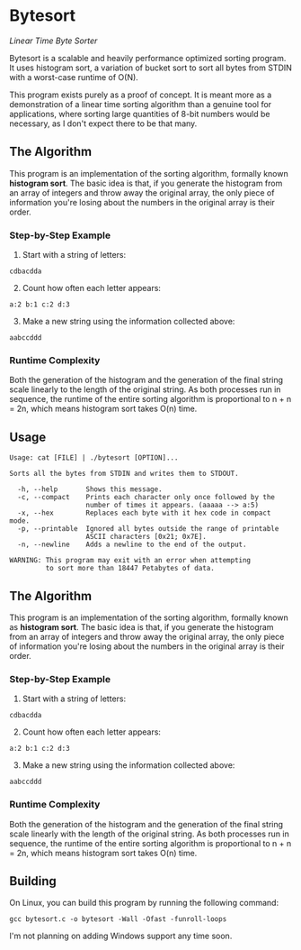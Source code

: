 # Bytesort
*Linear Time Byte Sorter*

Bytesort is a scalable and heavily performance optimized sorting program. It uses histogram sort, a variation of bucket sort to sort all bytes from STDIN with a worst-case runtime of O(N).

This program exists purely as a proof of concept. It is meant more as a demonstration of a linear time sorting algorithm than a genuine tool for applications, where sorting large quantities of 8-bit numbers would be necessary, as I don't expect there to be that many.

## The Algorithm

This program is an implementation of the sorting algorithm, formally known **histogram sort**. The basic idea is that, if you generate the histogram from an array of integers and throw away the original array, the only piece of information you're losing about the numbers in the original array is their order.

### Step-by-Step Example

1. Start with a string of letters:
```
cdbacdda
```

2. Count how often each letter appears:
```
a:2 b:1 c:2 d:3
```

3. Make a new string using the information collected above:
```
aabccddd
```

### Runtime Complexity

Both the generation of the histogram and the generation of the final string scale linearly to the length of the original string. As both processes run in sequence, the runtime of the entire sorting algorithm is proportional to n + n = 2n, which means histogram sort takes O(n) time.

## Usage
```
Usage: cat [FILE] | ./bytesort [OPTION]...

Sorts all the bytes from STDIN and writes them to STDOUT.

  -h, --help       Shows this message.
  -c, --compact    Prints each character only once followed by the
                   number of times it appears. (aaaaa --> a:5)
  -x, --hex        Replaces each byte with it hex code in compact mode.
  -p, --printable  Ignored all bytes outside the range of printable
                   ASCII characters [0x21; 0x7E].
  -n, --newline    Adds a newline to the end of the output.

WARNING: This program may exit with an error when attempting
         to sort more than 18447 Petabytes of data.
```

## The Algorithm
This program is an implementation of the sorting algorithm, formally known as **histogram sort**. The basic idea is that, if you generate the histogram from an array of integers and throw away the original array, the only piece of information you're losing about the numbers in the original array is their order.

### Step-by-Step Example
1. Start with a string of letters:
```
cdbacdda
```

2. Count how often each letter appears:
```
a:2 b:1 c:2 d:3
```

3. Make a new string using the information collected above:
```
aabccddd
```

### Runtime Complexity
Both the generation of the histogram and the generation of the final string scale linearly with the length of the original string. As both processes run in sequence, the runtime of the entire sorting algorithm is proportional to n + n = 2n, which means histogram sort takes O(n) time.

## Building
On Linux, you can build this program by running the following command:
```
gcc bytesort.c -o bytesort -Wall -Ofast -funroll-loops
```
I'm not planning on adding Windows support any time soon.
